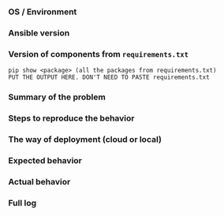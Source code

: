 ### OS / Environment



### Ansible version
<!--- `ansible --version` -->


### Version of components from `requirements.txt`
```
pip show <package> (all the packages from requirements.txt)
PUT THE OUTPUT HERE. DON'T NEED TO PASTE requirements.txt
```



### Summary of the problem



### Steps to reproduce the behavior



### The way of deployment (cloud or local)



### Expected behavior



### Actual behavior



### Full log


